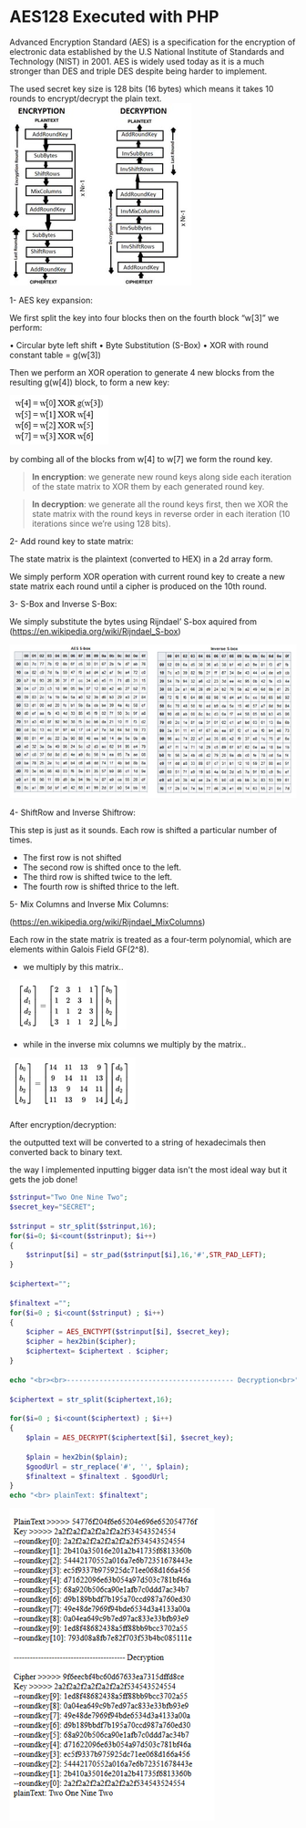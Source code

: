 # AES128 Executed with PHP
Advanced Encryption Standard (AES) is a specification for the encryption of electronic data established by the U.S National Institute of Standards and Technology (NIST) in 2001. AES is widely used today as it is a much stronger than DES and triple DES despite being harder to implement.

The used secret key size is 128 bits (16 bytes) which means it takes 10 rounds to encrypt/decrypt the plain text.
![Image 1](images/Process.jpg)

1-  AES key expansion:

We first split the key into four blocks then on the fourth block “w[3]” we perform:

•	Circular byte left shift
•	Byte Substitution (S-Box)
•	XOR with round constant table = g(w[3]) 

Then we perform an XOR operation to generate 4 new blocks from the resulting g(w[4]) block, to form a new key:

![Image 2](images/Expansion_Key.png)

by combing all of the blocks from w[4] to w[7]  we form the round key.

>**In encryption**: we generate new round keys along side each iteration of the state matrix to XOR them by each generated round key.

>**In decryption**: we generate all the round keys first, then we XOR the state matrix with the round keys in reverse order in each iteration (10 iterations since we’re using 128 bits).

2- Add round key to state matrix:

The state matrix is the plaintext (converted to HEX) in a 2d array form.
  
We simply perform XOR operation with current round key to create a new state matrix each round until a cipher is produced on the 10th round.

3- S-Box and Inverse S-Box:

  We simply substitute the bytes using Rijndael’ S-box
aquired from (https://en.wikipedia.org/wiki/Rijndael_S-box)

![Image 3](images/SBOX_Tables.png)


4- ShiftRow and Inverse Shiftrow:

This step is just as it sounds. Each row is shifted a particular number of times.

-	The first row is not shifted
-	The second row is shifted once to the left.
-	The third row is shifted twice to the left.
-	The fourth row is shifted thrice to the left.

5- Mix Columns and Inverse Mix Columns:

  (https://en.wikipedia.org/wiki/Rijndael_MixColumns)
   
   Each row in the state matrix is treated as a four-term polynomial, which are elements within Galois Field  GF(2^8).
  - we multiply by this matrix..
  
  ![Image 4](images/MixCol.png)
  
  - while in the inverse mix columns we multiply by the matrix..

  ![Image 5](images/Inverse_MixCol.png)

After encryption/decryption:

the outputted text will be converted to a string of hexadecimals then converted back 
to binary text.

the way I implemented inputting bigger data isn't the most ideal way but it gets the job done!

```php
$strinput="Two One Nine Two";
$secret_key="SECRET";

$strinput = str_split($strinput,16);                                    //spliting string into 16 bytes (128 bit) per block.
for($i=0; $i<count($strinput); $i++)
{
    $strinput[$i] = str_pad($strinput[$i],16,'#',STR_PAD_LEFT);         //pads string into 16 bytes (128 bit) per blocks.
}

$ciphertext="";

$finaltext ="";
for($i=0 ; $i<count($strinput) ; $i++)
{
    $cipher = AES_ENCTYPT($strinput[$i], $secret_key);                 //sends the blocks to be encrypted indivisually all with the Key
    $cipher = hex2bin($cipher);
    $ciphertext= $ciphertext . $cipher;                                //adds each resulting cipher to a string.
}

echo "<br><br>----------------------------------------- Decryption<br>";

$ciphertext = str_split($ciphertext,16);                                //spliting cipher string into 16 bytes (128 bit) per block.

for($i=0 ; $i<count($ciphertext) ; $i++)
{
    $plain = AES_DECRYPT($ciphertext[$i], $secret_key);                 //sends the blocks to be Dencrypted indivisually all with the Key

    $plain = hex2bin($plain);
    $goodUrl = str_replace('#', '', $plain);
    $finaltext = $finaltext . $goodUrl;                                 //adds each resulting text to a string.
}
echo "<br> plainText: $finaltext";
```

![Image 5](images/results.png)
 
